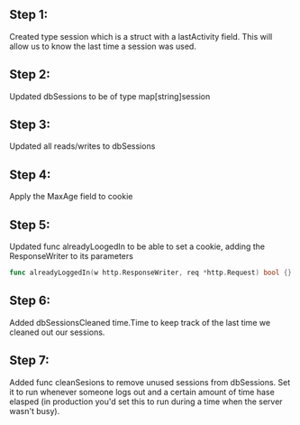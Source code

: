 ## Step 1:

Created type session which is a struct with a lastActivity field. This will allow us to know the last time a session was used.

## Step 2:

Updated dbSessions to be of type map[string]session

## Step 3:

Updated all reads/writes to dbSessions

## Step 4:

Apply the MaxAge field to cookie

## Step 5:

Updated func alreadyLoogedIn to be able to set a cookie, adding the ResponseWriter to its parameters

```go
func alreadyLoggedIn(w http.ResponseWriter, req *http.Request) bool {}
```

## Step 6:

Added dbSessionsCleaned time.Time to keep track of the last time we cleaned out our sessions.

## Step 7:

Added func cleanSesions to remove unused sessions from dbSessions. Set it to run whenever someone logs out and a certain amount of time hase elasped (in production you'd set this to run during a time when the server wasn't busy).
